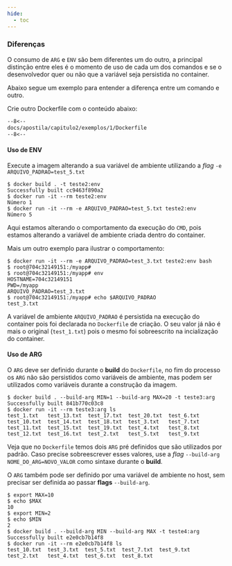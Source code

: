 ```yaml
---
hide:
  - toc
---
```


### Diferenças

O consumo de `ARG` e `ENV` são bem diferentes um do outro, a principal distinção entre eles é o momento de uso de cada um dos comandos e se o desenvolvedor quer ou não que a variável seja persistida no container.

Abaixo segue um exemplo para entender a diferença entre um comando e outro.

Crie outro Dockerfile com o conteúdo abaixo:
```Dockerfile linenums="1" title="capitulo2/exemplos/1/Dockerfile"
--8<--
docs/apostila/capitulo2/exemplos/1/Dockerfile
--8<--
```

#### Uso de ENV

Execute a imagem alterando a sua variável de ambiente utilizando a *flag* `-e ARQUIVO_PADRAO=test_5.txt`

```shell
$ docker build . -t teste2:env
Successfully built cc9463f890a2
$ docker run -it --rm teste2:env
Número 1
$ docker run -it --rm -e ARQUIVO_PADRAO=test_5.txt teste2:env
Número 5
```
Aqui estamos alterando o comportamento da execução do `CMD`, pois estamos alterando a variável de ambiente criada dentro do container.

Mais um outro exemplo para ilustrar o comportamento:
```shell
$ docker run -it --rm -e ARQUIVO_PADRAO=test_3.txt teste2:env bash
$ root@704c32149151:/myapp# 
$ root@704c32149151:/myapp# env
HOSTNAME=704c32149151
PWD=/myapp
ARQUIVO_PADRAO=test_3.txt
$ root@704c32149151:/myapp# echo $ARQUIVO_PADRAO
test_3.txt
```
A variável de ambiente `ARQUIVO_PADRAO` é persistida na execução do container pois foi declarada no `Dockerfile` de criação. O seu valor já não é mais o original (`test_1.txt`) pois o mesmo foi sobreescrito na incialização do container.

#### Uso de ARG

O `ARG` deve ser definido durante o **build** do `Dockerfile`, no fim do processo os `ARG` não são persistidos como variáveis de ambiente, mas podem ser utilizados como variáveis durante a construção da imagem.

```shell
$ docker build . --build-arg MIN=1 --build-arg MAX=20 -t teste3:arg
Successfully built 841b770c03c8
$ docker run -it --rm teste3:arg ls
test_1.txt   test_13.txt  test_17.txt  test_20.txt  test_6.txt
test_10.txt  test_14.txt  test_18.txt  test_3.txt   test_7.txt
test_11.txt  test_15.txt  test_19.txt  test_4.txt   test_8.txt
test_12.txt  test_16.txt  test_2.txt   test_5.txt   test_9.txt
```

Veja que no `Dockerfile` temos dois `ARG` pré definidos que são utilizados por padrão. Caso precise sobreescrever esses valores, use a *flag* `--build-arg NOME_DO_ARG=NOVO_VALOR` como sintaxe durante o **build**.

O `ARG` também pode ser definido por uma variável de ambiente no host, sem precisar ser definida ao passar **flags** `--build-arg`.

```shell
$ export MAX=10
$ echo $MAX
10
$ export MIN=2
$ echo $MIN
2
$ docker build . --build-arg MIN --build-arg MAX -t teste4:arg
Successfully built e2e0cb7b14f8
$ docker run -it --rm e2e0cb7b14f8 ls
test_10.txt  test_3.txt  test_5.txt  test_7.txt  test_9.txt
test_2.txt   test_4.txt  test_6.txt  test_8.txt
```
